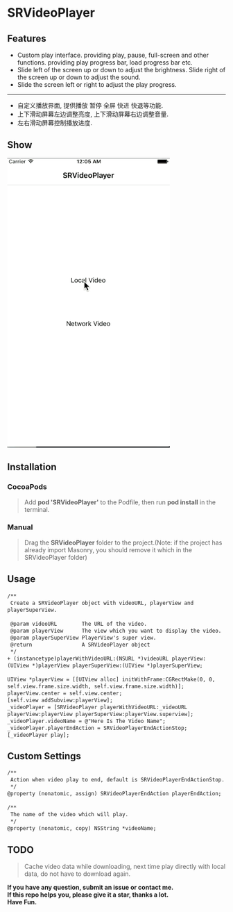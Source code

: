 # SRVideoPlayer

## Features

* Custom play interface. providing play, pause, full-screen and other functions. providing play progress bar, load progress bar etc.
* Slide left of the screen up or down to adjust the brightness. Slide right of the screen up or down to adjust the sound.
* Slide the screen left or right to adjust the play progress.

***

* 自定义播放界面, 提供播放 暂停 全屏 快进 快退等功能.
* 上下滑动屏幕左边调整亮度, 上下滑动屏幕右边调整音量.
* 左右滑动屏幕控制播放进度.

## Show

![image](./show.gif)

## Installation

### CocoaPods
> Add **pod 'SRVideoPlayer'** to the Podfile, then run **pod install** in the terminal.

### Manual
> Drag the **SRVideoPlayer** folder to the project.(Note: if the project has already import Masonry, you should remove it which in the SRVideoPlayer folder)

## Usage

````objc
/**
 Create a SRVideoPlayer object with videoURL, playerView and playerSuperView.

 @param videoURL        The URL of the video.
 @param playerView      The view which you want to display the video.
 @param playerSuperView PlayerView's super view.
 @return                A SRVideoPlayer object
 */
+ (instancetype)playerWithVideoURL:(NSURL *)videoURL playerView:(UIView *)playerView playerSuperView:(UIView *)playerSuperView;

UIView *playerView = [[UIView alloc] initWithFrame:CGRectMake(0, 0, self.view.frame.size.width, self.view.frame.size.width)];
playerView.center = self.view.center;
[self.view addSubview:playerView];
_videoPlayer = [SRVideoPlayer playerWithVideoURL:_videoURL playerView:playerView playerSuperView:playerView.superview];
_videoPlayer.videoName = @"Here Is The Video Name";
_videoPlayer.playerEndAction = SRVideoPlayerEndActionStop;
[_videoPlayer play];

````

## Custom Settings

````objc
/** 
 Action when video play to end, default is SRVideoPlayerEndActionStop. 
 */
@property (nonatomic, assign) SRVideoPlayerEndAction playerEndAction;

/** 
 The name of the video which will play. 
 */
@property (nonatomic, copy) NSString *videoName;
````

## TODO

> Cache video data while downloading, next time play directly with local data, do not have to download again.

**If you have any question, submit an issue or contact me.**   
**If this repo helps you, please give it a star, thanks a lot.**  
**Have Fun.**